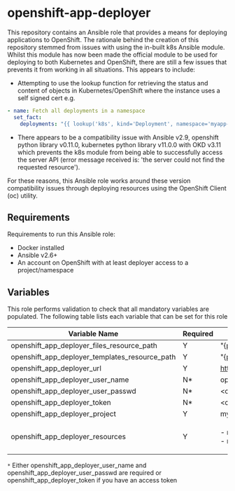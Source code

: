 # openshift-app-deployer

This repository contains an Ansible role that provides a means for deploying applications to OpenShift. The rationale behind the creation of this repository stemmed from issues with using the in-built k8s Ansible module. Whilst this module has now been made the official module to be used for deploying to both Kubernetes and OpenShift, there are still a few issues that prevents it from working in all situations. This appears to include:

* Attempting to use the lookup function for retrieving the status and content of objects in Kubernetes/OpenShift where the instance uses a self signed cert e.g. 

```yaml
- name: Fetch all deployments in a namespace
  set_fact:
    deployments: "{{ lookup('k8s', kind='Deployment', namespace='myapp-dev', host='https://console.openshift.bizchat.io:8443', api_key='{{openshift_app_deployer_token}}', verify_ssl=no) }}"
```

* There appears to be a compatibility issue with Ansible v2.9, openshift python library v0.11.0, kubernetes python library v11.0.0 with OKD v3.11 which prevents the k8s module from being able to successfully access the server API (error message received is: 'the server could not find the requested resource').

For these reasons, this Ansible role works around these version compatibility issues through deploying resources using the OpenShift Client (oc) utility.

## Requirements

Requirements to run this Ansible role:

* Docker installed
* Ansible v2.6+
* An account on OpenShift with at least deployer access to a project/namespace

## Variables

This role performs validation to check that all mandatory variables are populated. The following table lists each variable that can be set for this role 

| Variable Name                                   |  Required | Example Value                                              |
| ----------------------------------------------- | --------- | ---------------------------------------------------------- |
| openshift_app_deployer_files_resource_path      | Y         | "{playbook_dir}/files"                                     |
| openshift_app_deployer_templates_resource_path  | Y         | "{playbook_dir}"/templates"                                |
| openshift_app_deployer_url                      | Y         | https://console.openshift.bizchat.io:8443                  |
| openshift_app_deployer_user_name                | N*        | openshift-user                                             |
| openshift_app_deployer_user_passwd              | N*        | <openshift_user_password>                                  |
| openshift_app_deployer_token                    | N*        | <openshift_access_token>                                   |
| openshift_app_deployer_project                  | Y         | myapp-dev                                                  |
| openshift_app_deployer_resources                | Y         | <p>- myapp_imagestream.yml<br>- myapp_service.yml</p>      |

`*` Either openshift_app_deployer_user_name and openshift_app_deployer_user_passwd are required or openshift_app_deployer_token if you have an access token